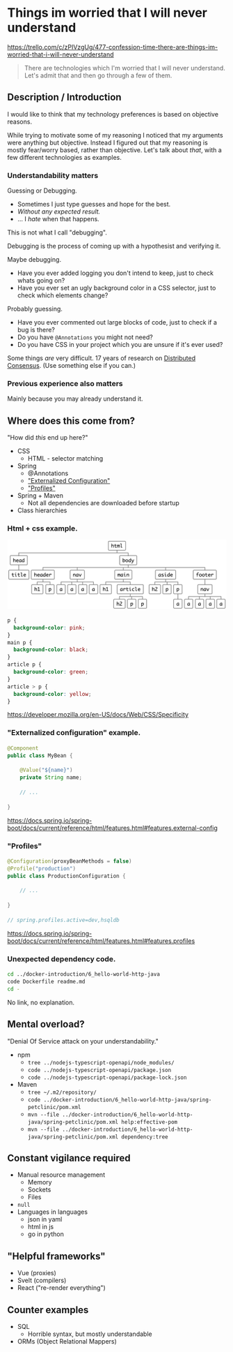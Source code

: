 # Things im worried that I will never understand

https://trello.com/c/zPIVzgUg/477-confession-time-there-are-things-im-worried-that-i-will-never-understand

> There are technologies which I'm worried that I will never understand. Let's admit that and then go through a few of them.

## Description / Introduction

I would like to think that my technology preferences is based on objective reasons.

While trying to motivate some of my reasoning I noticed that my arguments were anything but objective. Instead I figured out that my reasoning is mostly fear/worry based, rather than objective. Let's talk about _that_, with a few different technologies as examples.

### Understandability matters

Guessing or Debugging.

- Sometimes I just type guesses and hope for the best.
- _Without any expected result._
- ... I _hate_ when that happens.

This is not what I call "debugging".

Debugging is the process of coming up with a hypothesist and verifying it.

Maybe debugging.

- Have you ever added logging you don't intend to keep, just to check whats going on?
- Have you ever set an ugly background color in a CSS selector, just to check which elements change?

Probably guessing.

- Have you ever commented out large blocks of code, just to check if a bug is there?
- Do you have `@Annotations` you might not need?
- Do you have CSS in your project which you are unsure if it's ever used?

Some things _are_ very difficult. 17 years of research on [Distributed Consensus](https://www.youtube.com/watch?v=B5NULPSiOGw&t=649s). (Use something else if you can.)

### Previous experience also matters

Mainly because you may already understand it.

## Where does this come from?

"How did _this_ end up here?"

- CSS
  - HTML - selector matching
- Spring
  - @Annotations
  - ["Externalized Configuration"](https://docs.spring.io/spring-boot/docs/current/reference/html/features.html#features.external-config)
  - ["Profiles"](https://docs.spring.io/spring-boot/docs/current/reference/html/features.html#features.profiles)
- Spring + Maven
  - Not all dependencies are downloaded before startup
- Class hierarchies

### Html + css example.

![html tree](./html-tree.png)

```css
p {
  background-color: pink;
}
main p {
  background-color: black;
}
article p {
  background-color: green;
}
article > p {
  background-color: yellow;
}
```

https://developer.mozilla.org/en-US/docs/Web/CSS/Specificity

### "Externalized configuration" example.

```java
@Component
public class MyBean {

    @Value("${name}")
    private String name;

    // ...

}
```

https://docs.spring.io/spring-boot/docs/current/reference/html/features.html#features.external-config

### "Profiles"

```java
@Configuration(proxyBeanMethods = false)
@Profile("production")
public class ProductionConfiguration {

    // ...

}

// spring.profiles.active=dev,hsqldb
```

https://docs.spring.io/spring-boot/docs/current/reference/html/features.html#features.profiles

### Unexpected dependency code.

```sh
cd ../docker-introduction/6_hello-world-http-java
code Dockerfile readme.md
cd -
```

No link, no explanation.

## Mental overload?

"Denial Of Service attack on your understandability."

- npm
  - `tree ../nodejs-typescript-openapi/node_modules/`
  - `code ../nodejs-typescript-openapi/package.json`
  - `code ../nodejs-typescript-openapi/package-lock.json`
- Maven
  - `tree ~/.m2/repository/`
  - `code ../docker-introduction/6_hello-world-http-java/spring-petclinic/pom.xml`
  - `mvn --file ../docker-introduction/6_hello-world-http-java/spring-petclinic/pom.xml help:effective-pom`
  - `mvn --file ../docker-introduction/6_hello-world-http-java/spring-petclinic/pom.xml dependency:tree`

## Constant vigilance required

- Manual resource management
  - Memory
  - Sockets
  - Files
- `null`
- Languages in languages
  - json in yaml
  - html in js
  - go in python

## "Helpful frameworks"

- Vue (proxies)
- Svelt (compilers)
- React ("re-render everything")

## Counter examples

- SQL
  - Horrible syntax, but mostly understandable
- ORMs (Object Relational Mappers)
